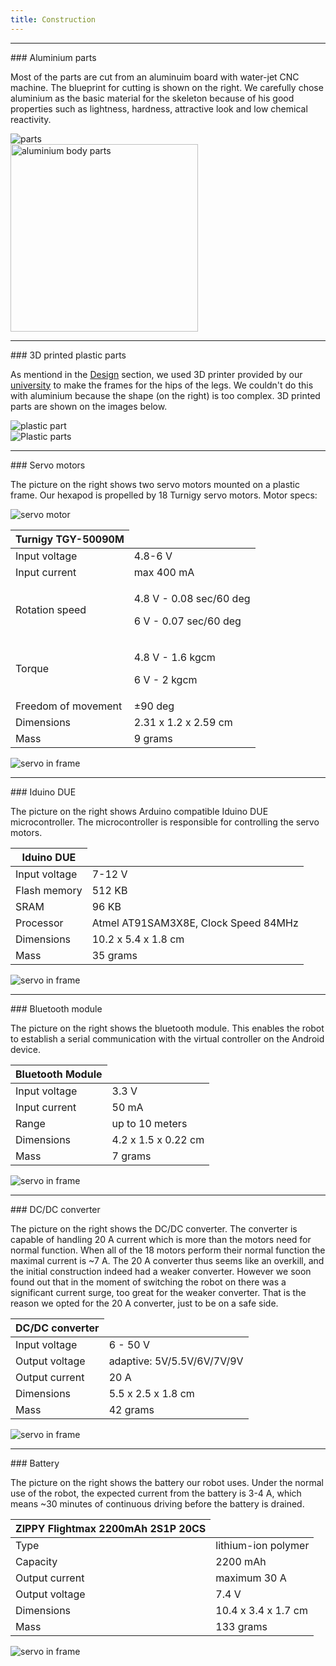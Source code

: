```yaml
---
title: Construction
---
```


<hr id="goals" class="featurette-divider">

<div class="row">
 
<div class="col-md-4">
### Aluminium parts

<p>
Most of the parts are cut from an aluminuim board with water-jet CNC machine. The blueprint for cutting is shown on the right. We carefully chose aluminium as the basic material for the skeleton because of his good properties such as lightness, hardness, attractive look and low chemical reactivity.
</p>
</div>

<div class="col-md-8">
<div class="row">
<div class="col-md-5">

<img class="img-responsive img-rounded" src="images/parts.png" alt="parts">
</div>
<div class="col-md-7">

<img class="img-responsive img-rounded" src="images/aluminium_body_plates.jpg" alt="aluminium body parts" width="300">
</div>
</div>
</div>

</div>


<hr id="goals" class="featurette-divider">

<div class="row">
 
<div class="col-md-4">
### 3D printed plastic parts

<p>
As mentiond in the <a href="/design.html">Design</a> section, we used 3D printer provided by our <a href="http://www.unizg.fer.hr">university</a> to make the frames for the hips of the legs. We couldn't do this with aluminium because the shape (on the right) is too complex. 3D printed parts are shown on the images below.
</p>
</div>

<div class="col-md-8">
<img class="img-responsive img-rounded" src="images/plastic_model.png" alt="">
<div class="row">
<div class="col-md-5">
<img class="img-responsive img-rounded" src="images/plastic.jpg" alt="plastic part">
</div>
<div class="col-md-7">
<img class="img-responsive img-rounded" src="images/plastic_parts.jpg" alt="Plastic parts">
</div>
</div>
</div>

</div>



<hr id="goals" class="featurette-divider">

<div class="row">
 
<div class="col-md-6">
### Servo motors 

<p>
The picture on the right shows two servo motors mounted on a plastic frame. Our hexapod is propelled by 18 Turnigy servo motors. Motor specs: 
</p>
<p>
<div class="row">
<div class="col-md-3">
<img class="img-responsive img-rounded" src="images/servo_motor.jpg" alt="servo motor">
</div>
<div class="col-md-9">
<table class="table table-striped table-hover ">
  <tbody>
   <thead>
   <th>Turnigy TGY-50090M </th>
   </thead>

   <tr class="success">
   <td>Input voltage</td>
   <td>4.8-6 V</td>
   </tr>
   <tr class="">
   <td>Input current</td>
   <td>max 400 mA</td>
   </tr>
   <tr class="success">
   <td>Rotation speed</td>
   <td><p>4.8 V - 0.08 sec/60 deg</p><p>6 V - 0.07 sec/60 deg</p></td>
   </tr>
   <tr class="">
   <td>Torque</td>
   <td><p>4.8 V - 1.6 kgcm</p><p>6 V - 2 kgcm</p></td>
   </tr>
   <tr class="success">
   <td>Freedom of movement</td>
   <td>&#177;90 deg</td>
   </tr>
   <tr class="">
   <td>Dimensions</td>
   <td>2.31 x 1.2 x 2.59 cm</td>
   </tr>
   </tr>
   <tr class="success">
   <td>Mass</td>
   <td>9 grams</td>
   </tr>

  </tbody>
</table> 

</div>
</div>
</p>
</div>

<div class="col-md-6" >
<img class="img-responsive img-rounded centre-img" src="images/servo.jpg" alt="servo in frame">
</div>

</div>

<hr id="goals" class="featurette-divider">

<div class="row">
 
<div class="col-md-6">
### Iduino DUE 

<p>
The picture on the right shows Arduino compatible Iduino DUE microcontroller. The microcontroller is responsible for controlling the servo motors. 
</p>
<p>
<div class="row">
<div class="col-md-9">
<table class="table table-striped table-hover ">
  <tbody>
   <thead>
   <th>  Iduino DUE</th>
   </thead>

   <tr class="success">
   <td>Input voltage</td>
   <td>7-12 V</td>
   </tr>
   <tr class="">
   <td>Flash memory</td>
   <td>512 KB</td>
   </tr>
   <tr class="success">
   <td>SRAM</td>
   <td>96 KB</td>
   </tr>
   <tr class="">
   <td>Processor</td>
   <td>Atmel  AT91SAM3X8E, Clock Speed  84MHz </td>
   </tr>
   <tr class="success">
   <td>Dimensions</td>
   <td>10.2 x 5.4 x 1.8 cm</td>
   </tr>
   </tr>
   <tr class="">
   <td>Mass</td>
   <td>35 grams</td>
   </tr>

  </tbody>
</table> 

</div>
</div>
</p>
</div>

<div class="col-md-6" >
<img class="img-responsive img-rounded centre-img" src="images/arduino.jpg" alt="servo in frame">
</div>

</div>



<hr id="goals" class="featurette-divider">

<div class="row">
 
<div class="col-md-6">
### Bluetooth module 

<p>
The picture on the right shows the bluetooth module. This enables the robot to establish a serial communication with the virtual controller on the Android device. 
</p>
<p>
<div class="row">
<div class="col-md-9">
<table class="table table-striped table-hover ">
  <tbody>
   <thead>
   <th>  Bluetooth Module</th>
   </thead>

   <tr class="success">
   <td>Input voltage</td>
   <td>3.3 V</td>
   </tr>
   <tr class="">
   <td>Input current</td>
   <td>50 mA</td>
   </tr>
   <tr class="success">
   <td>Range</td>
   <td>up to 10 meters</td>
   </tr>
   <tr class="">
   <td>Dimensions</td>
   <td>4.2 x 1.5 x 0.22 cm</td>
   </tr>
   </tr>
   <tr class="success">
   <td>Mass</td>
   <td>7 grams</td>
   </tr>

  </tbody>
</table> 

</div>
</div>
</p>
</div>

<div class="col-md-6" >
<img class="img-responsive img-rounded centre-img" src="images/bt_module.jpg" alt="servo in frame">
</div>

</div>


<hr id="goals" class="featurette-divider">

<div class="row">
 
<div class="col-md-8">
### DC/DC converter

<p>
The picture on the right shows the DC/DC converter. The converter is capable of handling 20 A current which is more than the motors need for normal function. When all of the 18 motors perform their normal function the maximal current is ~7 A. The 20 A converter thus seems like an overkill, and the initial construction indeed had a weaker converter. However we soon found out that in the moment of switching the robot on there was a significant current surge, too great for the weaker converter. That is the reason we opted for the 20 A converter, just to be on a safe side.
</p>
<p>
<div class="row">
<div class="col-md-8">
<table class="table table-striped table-hover ">
  <tbody>
   <thead>
   <th>DC/DC converter</th>
   </thead>

   <tr class="success">
   <td>Input voltage</td>
   <td>6 - 50 V</td>
   </tr>
   <tr class="">
   <td>Output voltage</td>
   <td>adaptive: 5V/5.5V/6V/7V/9V</td>
   </tr>
   <tr class="success">
   <td>Output current</td>
   <td>20 A</td>
   </tr>
   <tr class="">
   <td>Dimensions</td>
   <td>5.5 x 2.5 x 1.8 cm</td>
   </tr>
   </tr>
   <tr class="success">
   <td>Mass</td>
   <td>42 grams</td>
   </tr>

  </tbody>
</table> 

</div>
</div>
</p>
</div>

<div class="col-md-3" >
<img class="img-responsive img-rounded centre-img" src="images/ispravljac.jpg" alt="servo in frame">
</div>

</div>

<hr id="goals" class="featurette-divider">

<div class="row">
 
<div class="col-md-7">
### Battery

<p>
The picture on the right shows the battery our robot uses. Under the normal use of the robot, the expected current from the battery is 3-4 A, which means ~30 minutes of continuous driving before the battery is drained.
</p>
<p>
<div class="row">
<div class="col-md-7">
<table class="table table-striped table-hover ">
  <tbody>
   <thead>
   <th>ZIPPY Flightmax 2200mAh 2S1P 20CS</th>
   </thead>

   <tr class="success">
   <td>Type</td>
   <td>lithium-ion polymer</td>
   </tr>
   <tr class="">
   <td>Capacity</td>
   <td>2200 mAh</td>
   </tr>
   <tr class="success">
   <td>Output current</td>
   <td>maximum 30 A</td>
   </tr>
   
   <tr class="">
   <td>Output voltage</td>
   <td>7.4 V</td>
   </tr>

   <tr class="success">
   <td>Dimensions</td>
   <td>10.4 x 3.4 x 1.7 cm</td>
   </tr>
   </tr>
   <tr class="">
   <td>Mass</td>
   <td>133 grams</td>
   </tr>

  </tbody>
</table> 

</div>
</div>
</p>
</div>

<div class="col-md-5" >
<img class="img-responsive img-rounded centre-img" src="images/batt.jpg" alt="servo in frame">
</div>

</div>
<!--
<hr id="goals" class="featurette-divider">

<div class="row">
 
<div class="col-md-6">
### Section title 

<p>

</p>
</div>

<div class="col-md-6">
<img class="img-responsive img-rounded" src="" alt="">
</div>

</div>
-->
